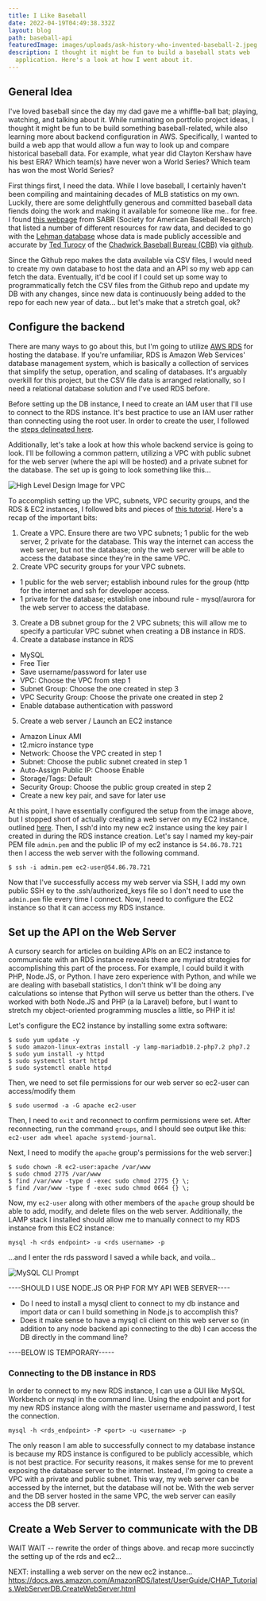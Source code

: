 ```yaml
---
title: I Like Baseball
date: 2022-04-19T04:49:38.332Z
layout: blog
path: baseball-api
featuredImage: images/uploads/ask-history-who-invented-baseball-2.jpeg
description: I thought it might be fun to build a baseball stats web
  application. Here's a look at how I went about it.
---
```

## General Idea

I've loved baseball since the day my dad gave me a whiffle-ball bat; playing, watching, and talking about it. While ruminating on portfolio project ideas, I thought it might be fun to be build something baseball-related, while also learning more about backend configuration in AWS.  Specifically, I wanted to build a web app that would allow a fun way to look up and compare historical baseball data. For example, what year did Clayton Kershaw have his best ERA? Which team(s) have never won a World Series? Which team has won the most World Series?

First things first, I need the data. While I love baseball, I certainly haven't been compiling and maintaining decades of MLB statistics on my own. Luckily, there are some delightfully generous and committed baseball data fiends doing the work and making it available for someone like me.. for free. I found [this webpage](https://sabr.org/sabermetrics/data) from SABR (Society for American Baseball Research) that listed a number of different resources for raw data, and decided to go with the [Lehman database](https://www.seanlahman.com/baseball-archive/statistics) whose data is made publicly accessible and accurate by [Ted Turocy](https://twitter.com/theodoreturocy) of the [Chadwick Baseball Bureau (CBB)](http://www.chadwick-bureau.com/) via [github](https://github.com/chadwickbureau/baseballdatabank).

Since the Github repo makes the data available via CSV files, I would need to create my own database to host the data and an API so my web app can fetch the data. Eventually, it'd be cool if I could set up some way to programmatically fetch the CSV files from the Github repo and update my DB with any changes, since new data is continuously being added to the repo for each new year of data... but let's make that a stretch goal, ok?

## Configure the backend

There are many ways to go about this, but I'm going to utilize [AWS RDS](https://aws.amazon.com/rds/) for hosting the database. If you're unfamiliar, RDS is Amazon Web Services' database management system, which is basically a collection of services that simplify the setup, operation, and scaling of databases. It's arguably overkill for this project, but the CSV file data is arranged relationally, so I need a relational database solution and I've used RDS before.

Before setting up the DB instance, I need to create an IAM user that I'll use to connect to the RDS instance. It's best practice to use an IAM user rather than connecting using the root user. In order to create the user, I followed the [steps delineated here](https://docs.aws.amazon.com/AmazonRDS/latest/UserGuide/CHAP_SettingUp.html).

Additionally, let's take a look at how this whole backend service is going to look. I'll be following a common pattern, utilizing a VPC with public subnet for the web server (where the api will be hosted) and a private subnet for the database. The set up is going to look something like this...

![High Level Design Image for VPC](images/uploads/con-vpc-sec-grp.png)

To accomplish setting up the VPC, subnets, VPC security groups, and the RDS & EC2 instances, I followed bits and pieces of [this tutorial](https://docs.aws.amazon.com/AmazonRDS/latest/UserGuide/CHAP_Tutorials.WebServerDB.CreateVPC.html). Here's a recap of the important bits:

1. Create a VPC. Ensure there are two VPC subnets; 1 public for the web server, 2 private for the database. This way the internet can access the web server, but not the database; only the web server will be able to access the database since they're in the same VPC.
2. Create VPC security groups for your VPC subnets.
  - 1 public for the web server; establish inbound rules for the group (http for the internet and ssh for developer access.
  - 1 private for the database; establish one inbound rule - mysql/aurora for the web server to access the database.
3. Create a DB subnet group for the 2 VPC subnets; this will allow me to specify a particular VPC subnet when creating a DB instance in RDS.
4. Create a database instance in RDS
  - MySQL
  - Free Tier
  - Save username/password for later use
  - VPC: Choose the VPC from step 1
  - Subnet Group: Choose the one created in step 3
  - VPC Security Group: Choose the private one created in step 2
  - Enable database authentication with password
5. Create a web server / Launch an EC2 instance
  - Amazon Linux AMI
  - t2.micro instance type
  - Network: Choose the VPC created in step 1
  - Subnet: Choose the public subnet created in step 1
  - Auto-Assign Public IP: Choose Enable
  - Storage/Tags: Default
  - Security Group: Choose the public group created in step 2
  - Create a new key pair, and save for later use

At this point, I have essentially configured the setup from the image above, but I stopped short of actually creating a web server on my EC2 instance, outlined [here](https://docs.aws.amazon.com/AmazonRDS/latest/UserGuide/CHAP_Tutorials.WebServerDB.CreateWebServer.html). Then, I ssh'd into my new ec2 instance using the key pair I created in during the RDS instance creation. Let's say I named my key-pair PEM file `admin.pem` and the public IP of my ec2 instance is `54.86.78.721` then I access the web server with the following command.

```$ ssh -i admin.pem ec2-user@54.86.78.721```

Now that I've successfully access my web server via SSH, I add my own public SSH ey to the .ssh/authorized_keys file so I don't need to use the `admin.pem` file every time I connect. Now, I need to configure the EC2 instance so that it can access my RDS instance. 

## Set up the API on the Web Server

A cursory search for articles on building APIs on an EC2 instance to communicate with an RDS instance reveals there are myriad strategies for accomplishing this part of the process. For example, I could build it with PHP, Node.JS, or Python. I have zero experience with Python, and while we are dealing with baseball statistics, I don't think w'll be doing any calculations so intense that Python will serve us better than the others. I've worked with both Node.JS and PHP (a la Laravel) before, but I want to stretch my object-oriented programming muscles a little, so PHP it is!

Let's configure the EC2 instance by installing some extra software:

```
$ sudo yum update -y
$ sudo amazon-linux-extras install -y lamp-mariadb10.2-php7.2 php7.2
$ sudo yum install -y httpd
$ sudo systemctl start httpd
$ sudo systemctl enable httpd
```
Then, we need to set file permissions for our web server so ec2-user can access/modify them

```$ sudo usermod -a -G apache ec2-user```

Then, I need to `exit` and reconnect to confirm permissions were set. After reconnecting, run the command `groups`, and I should see output like this: `ec2-user adm wheel apache systemd-journal`.

Next, I need to modify the `apache` group's permissions for the web server:]

```
$ sudo chown -R ec2-user:apache /var/www
$ sudo chmod 2775 /var/www
$ find /var/www -type d -exec sudo chmod 2775 {} \;
$ find /var/www -type f -exec sudo chmod 0664 {} \;
```

Now, my `ec2-user` along with other members of the `apache` group should be able to add, modify, and delete files on the web server. Additionally, the LAMP stack I installed should allow me to manually connect to my RDS instance from this EC2 instance:

```mysql -h <rds endpoint> -u <rds username> -p```

...and I enter the rds password I saved a while back, and voila...

![MySQL CLI Prompt](images/uploads/mysql-cli-prompt.jpg)

----SHOULD I USE NODE.JS OR PHP FOR MY API WEB SERVER----

- Do I need to install a mysql client to connect to my db instance and import data or can I build something in Node.js to accomplish this?
- Does it make sense to have a mysql cli client on this web server so (in addition to any node backend api connecting to the db) I can access the DB directly in the command line?

----BELOW IS TEMPORARY-----

### Connecting to the DB instance in RDS

In order to connect to my new RDS instance, I can use a GUI like MySQL Workbench or mysql in the command line. Using the endpoint and port for my new RDS instance along with the master username and password, I test the connection.

```
mysql -h <rds_endpoint> -P <port> -u <username> -p
```

The only reason I am able to successfully connect to my database instance is because my RDS instance is configured to be publicly accessible, which is not best practice. For security reasons, it makes sense for me to prevent exposing the database server to the internet. Instead, I'm going to create a VPC with a private and public subnet. This way, my web server can be accessed by the internet, but the database will not be. With the web server and the DB server hosted in the same VPC, the web server can easily access the DB server.

## Create a Web Server to communicate with the DB

WAIT WAIT -- rewrite the order of things above. and recap more succinctly the setting up of the rds and ec2...

NEXT: installing a web server on the new ec2 instance...
https://docs.aws.amazon.com/AmazonRDS/latest/UserGuide/CHAP_Tutorials.WebServerDB.CreateWebServer.html